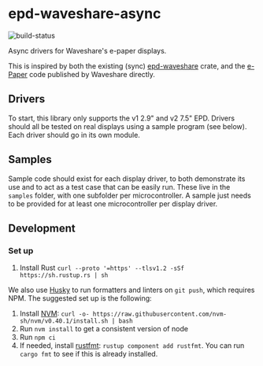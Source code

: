 # epd-waveshare-async

![build-status](https://github.com/MorganR/epd-waveshare-async/actions/workflows/build.yaml/badge.svg?branch=main&event=push)

Async drivers for Waveshare's e-paper displays.

This is inspired by both the existing (sync) [epd-waveshare](https://github.com/caemor/epd-waveshare) crate, and the [e-Paper](https://github.com/waveshareteam/e-Paper/tree/master) code published by Waveshare directly.

## Drivers

To start, this library only supports the v1 2.9" and v2 7.5" EPD. Drivers should all be tested on real
displays using a sample program (see below). Each driver should go in its own module.

## Samples

Sample code should exist for each display driver, to both demonstrate its use and to act as a test case that can be easily run. These live in the `samples` folder, with one subfolder per microcontroller. A sample just needs to be provided for at least one microcontroller per display driver.

## Development

### Set up

1. Install Rust `curl --proto '=https' --tlsv1.2 -sSf https://sh.rustup.rs | sh`

We also use [Husky](https://typicode.github.io/husky/) to run formatters and linters on `git push`, which requires NPM. The suggested set up is the following:

1. Install [NVM](https://github.com/nvm-sh/nvmhttps://github.com/nvm-sh/nvm): `curl -o- https://raw.githubusercontent.com/nvm-sh/nvm/v0.40.1/install.sh | bash`
2. Run `nvm install` to get a consistent version of node
3. Run `npm ci`
4. If needed, install [rustfmt](https://github.com/rust-lang/rustfmt): `rustup component add rustfmt`. You can run `cargo fmt` to see if this is already installed.
